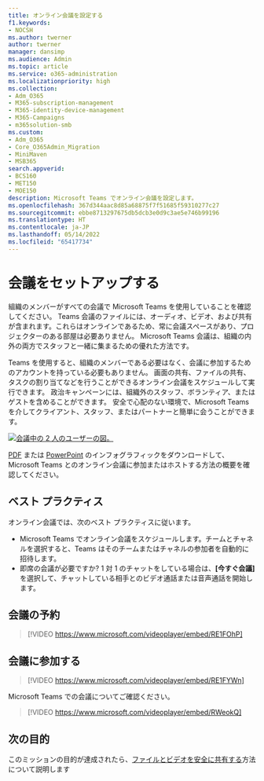 ```yaml
---
title: オンライン会議を設定する
f1.keywords:
- NOCSH
ms.author: twerner
author: twerner
manager: dansimp
ms.audience: Admin
ms.topic: article
ms.service: o365-administration
ms.localizationpriority: high
ms.collection:
- Adm_O365
- M365-subscription-management
- M365-identity-device-management
- M365-Campaigns
- m365solution-smb
ms.custom:
- Adm_O365
- Core_O365Admin_Migration
- MiniMaven
- MSB365
search.appverid:
- BCS160
- MET150
- MOE150
description: Microsoft Teams でオンライン会議を設定します。
ms.openlocfilehash: 367d344aac8d85a68875f7f51685f59310277c27
ms.sourcegitcommit: ebbe8713297675db5dcb3e0d9c3ae5e746b99196
ms.translationtype: HT
ms.contentlocale: ja-JP
ms.lasthandoff: 05/14/2022
ms.locfileid: "65417734"
---
```

# <a name="set-up-meetings"></a>会議をセットアップする

組織のメンバーがすべての会議で Microsoft Teams を使用していることを確認してください。 Teams 会議のファイルには、オーディオ、ビデオ、および共有が含まれます。これらはオンラインであるため、常に会議スペースがあり、プロジェクターのある部屋は必要ありません。 Microsoft Teams 会議は、組織の内外の両方でスタッフと一緒に集まるための優れた方法です。

Teams を使用すると、組織のメンバーである必要はなく、会議に参加するためのアカウントを持っている必要もありません。 画面の共有、ファイルの共有、タスクの割り当てなどを行うことができるオンライン会議をスケジュールして実行できます。 政治キャンペーンには、組織外のスタッフ、ボランティア、またはゲストを含めることができます。 安全で心配のない環境で、Microsoft Teams を介してクライアント、スタッフ、またはパートナーと簡単に会うことができます。

[![会議中の 2 人のユーザーの図。](../media/HostOnlineMeeting-thumb-358x201.png)](https://go.microsoft.com/fwlink/?linkid=2078712)

[PDF](https://go.microsoft.com/fwlink/?linkid=2078712) または [PowerPoint](https://go.microsoft.com/fwlink/?linkid=2079515) のインフォグラフィックをダウンロードして、Microsoft Teams とのオンライン会議に参加またはホストする方法の概要を確認してください。

## <a name="best-practices"></a>ベスト プラクティス

オンライン会議では、次のベスト プラクティスに従います。

- Microsoft Teams でオンライン会議をスケジュールします。チームとチャネルを選択すると、Teams はそのチームまたはチャネルの参加者を自動的に招待します。
- 即席の会議が必要ですか? 1 対 1 のチャットをしている場合は、**[今すぐ会議]** を選択して、チャットしている相手とのビデオ通話または音声通話を開始します。

## <a name="schedule-a-meeting"></a>会議の予約

> [!VIDEO https://www.microsoft.com/videoplayer/embed/RE1FOhP]

## <a name="join-a-meeting"></a>会議に参加する

> [!VIDEO https://www.microsoft.com/videoplayer/embed/RE1FYWn]

Microsoft Teams での会議についてご確認ください。

> [!VIDEO https://www.microsoft.com/videoplayer/embed/RWeokQ]

## <a name="next-objective"></a>次の目的

このミッションの目的が達成されたら、[ファイルとビデオを安全に共有する](share-files-and-videos.md)方法について説明します
